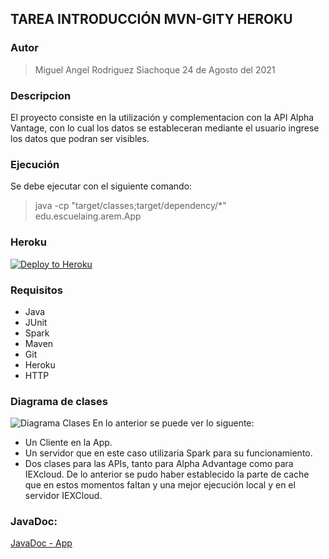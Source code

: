 ## TAREA INTRODUCCIÓN MVN-GITY HEROKU

### Autor
> Miguel Angel Rodriguez Siachoque
> 24 de Agosto del 2021

### Descripcion
El proyecto consiste en la utilización y complementacion con la API Alpha Vantage, con lo cual los datos se estableceran mediante el usuario ingrese los datos que podran ser visibles.

### Ejecución
Se debe ejecutar con el siguiente comando:
> java -cp "target/classes;target/dependency/*" edu.escuelaing.arem.App

### Heroku
[![Deploy to Heroku](https://www.herokucdn.com/deploy/button.png)](https://limitless-springs-37536.herokuapp.com)

### Requisitos
- Java
- JUnit
- Spark
- Maven
- Git
- Heroku
- HTTP

### Diagrama de clases
![Diagrama Clases](images/DiagramClass.PNG)
En lo anterior se puede ver lo siguente:
- Un Cliente en la App.
- Un servidor que en este caso utilizaria Spark para su funcionamiento.
- Dos clases para las APIs, tanto para Alpha Advantage como para IEXcloud.
De lo anterior se pudo haber establecido la parte de cache que en estos momentos faltan y una mejor ejecución local y en el servidor IEXCloud.

### JavaDoc:
[JavaDoc - App](JavaDoc/index.html)